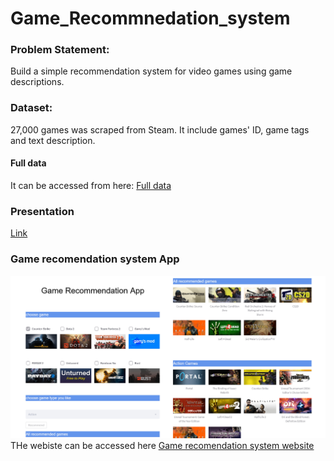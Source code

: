 # Game_Recommnedation_system

### Problem Statement: 
Build a simple recommendation system for video games using game descriptions.

### Dataset:
27,000 games was scraped from Steam. It include games' ID, game tags and text description.

#### Full data
It can be accessed from here: [Full data](https://www.kaggle.com/nikdavis/steam-store-games)

### Presentation
[Link](https://view.genial.ly/618437acbd48390fca22a25b/video-presentation-pixel-universe)

### Game recomendation system App
![Website](https://raw.githubusercontent.com/SDAIA-T5-Projects/Game_Recommnedation_system/main/Pics/Picture3.jpg)
THe webiste can be accessed here [Game recomendation system website](https://drive.google.com/file/d/15a0t_9_lVdCa_A-jGDWHAVZLG0qPYm0c/view?usp=sharing)

